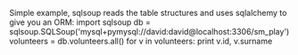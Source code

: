 Simple example, sqlsoup reads the table structures and uses sqlalchemy to give you an ORM:
  import sqlsoup
  db = sqlsoup.SQLSoup('mysql+pymysql://david:david@localhost:3306/sm_play')
  volunteers = db.volunteers.all()
  for v in volunteers:
    print v.id, v.surname
